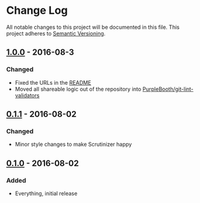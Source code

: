 # Change Log
All notable changes to this project will be documented in this file.
This project adheres to [Semantic Versioning](http://semver.org/).

## [1.0.0] - 2016-08-3
### Changed
- Fixed the URLs in the [README](README.md)
- Moved all shareable logic out of the repository into [PurpleBooth/git-lint-validators]

[PurpleBooth/git-lint-validators]: https://github.com/PurpleBooth/git-lint-validators

## [0.1.1] - 2016-08-02
### Changed
- Minor style changes to make Scrutinizer happy

## [0.1.0] - 2016-08-02
### Added
- Everything, initial release

[1.0.0]: https://github.com/PurpleBooth/git-github-lint/compare/v0.1.1..v1.0.0
[0.1.1]: https://github.com/PurpleBooth/git-github-lint/compare/v0.1.0...v0.1.1
[0.1.0]: https://github.com/PurpleBooth/git-github-lint/commit/61bea4141315e236358fee319529763543d392a9

